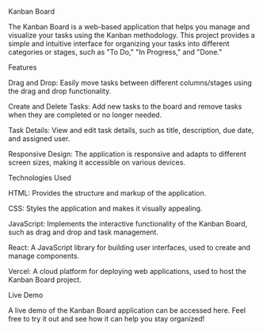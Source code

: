 Kanban Board


The Kanban Board is a web-based application that helps you manage and visualize your tasks using the Kanban methodology. This project provides a simple and intuitive interface for organizing your tasks into different categories or stages, such as "To Do," "In Progress," and "Done."


Features


Drag and Drop: Easily move tasks between different columns/stages using the drag and drop functionality.

Create and Delete Tasks: Add new tasks to the board and remove tasks when they are completed or no longer needed.

Task Details: View and edit task details, such as title, description, due date, and assigned user.

Responsive Design: The application is responsive and adapts to different screen sizes, making it accessible on various devices.


Technologies Used


HTML: Provides the structure and markup of the application.

CSS: Styles the application and makes it visually appealing.

JavaScript: Implements the interactive functionality of the Kanban Board, such as drag and drop and task management.

React: A JavaScript library for building user interfaces, used to create and manage components.

Vercel: A cloud platform for deploying web applications, used to host the Kanban Board project.


Live Demo


A live demo of the Kanban Board application can be accessed here. Feel free to try it out and see how it can help you stay organized!
